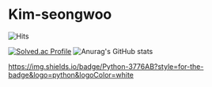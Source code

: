 # Kim-seongwoo

![Hits](https://hits.seeyoufarm.com/api/count/incr/badge.svg?url=https%3A%2F%2Fgithub.com%2Fkim-soohyeon&count_bg=%23FFDAC7&title_bg=%23FFADAD&icon=&icon_color=%23E7E7E7&title=hits&edge_flat=false)

[![Solved.ac Profile](http://mazassumnida.wtf/api/v2/generate_badge?boj=dskim0722)](https://solved.ac/dskim0722/) ![Anurag's GitHub stats](https://github-readme-stats.vercel.app/api?username=ASUNG0401&show_icons=true&theme=tokyonight)

https://img.shields.io/badge/Python-3776AB?style=for-the-badge&logo=python&logoColor=white
